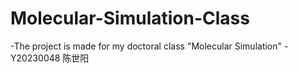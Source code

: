 # Molecular-Simulation-Class
-The project is made for my doctoral class "Molecular Simulation"
-Y20230048 陈世阳
